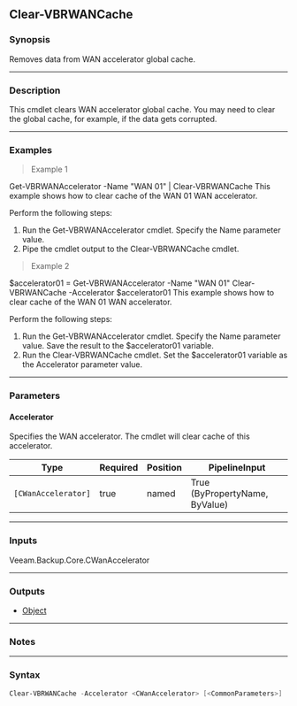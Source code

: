 Clear-VBRWANCache
-----------------

### Synopsis
Removes data from WAN accelerator global cache.

---

### Description

This cmdlet clears WAN accelerator global cache.
You may need to clear the global cache, for example, if the data gets corrupted.

---

### Examples
> Example 1

Get-VBRWANAccelerator -Name "WAN 01" | Clear-VBRWANCache
This example shows how to clear cache of the WAN 01 WAN accelerator.

Perform the following steps:
1. Run the Get-VBRWANAccelerator cmdlet. Specify the Name parameter value.
2. Pipe the cmdlet output to the Clear-VBRWANCache cmdlet.
> Example 2

$accelerator01 = Get-VBRWANAccelerator -Name "WAN 01"
Clear-VBRWANCache -Accelerator $accelerator01
This example shows how to clear cache of the WAN 01 WAN accelerator.

Perform the following steps:
1. Run the Get-VBRWANAccelerator cmdlet. Specify the Name parameter value. Save the result to the $accelerator01 variable.
2. Run the Clear-VBRWANCache cmdlet. Set the $accelerator01 variable as the Accelerator parameter value.

---

### Parameters
#### **Accelerator**
Specifies the WAN accelerator. The cmdlet will clear cache of this accelerator.

|Type               |Required|Position|PipelineInput                 |
|-------------------|--------|--------|------------------------------|
|`[CWanAccelerator]`|true    |named   |True (ByPropertyName, ByValue)|

---

### Inputs
Veeam.Backup.Core.CWanAccelerator

---

### Outputs
* [Object](https://learn.microsoft.com/en-us/dotnet/api/System.Object)

---

### Notes

---

### Syntax
```PowerShell
Clear-VBRWANCache -Accelerator <CWanAccelerator> [<CommonParameters>]
```
